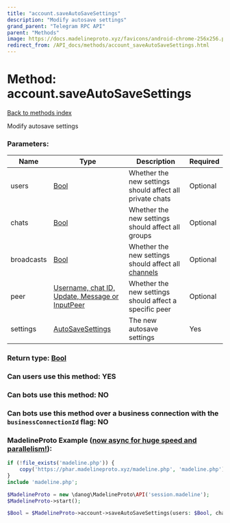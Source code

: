 ```yaml
---
title: "account.saveAutoSaveSettings"
description: "Modify autosave settings"
grand_parent: "Telegram RPC API"
parent: "Methods"
image: https://docs.madelineproto.xyz/favicons/android-chrome-256x256.png
redirect_from: /API_docs/methods/account_saveAutoSaveSettings.html
---
```

# Method: account.saveAutoSaveSettings
[Back to methods index](index.html)



Modify autosave settings

### Parameters:

| Name     |    Type       | Description | Required |
|----------|---------------|-------------|----------|
|users|[Bool](/API_docs/types/Bool.html) | Whether the new settings should affect all private chats | Optional|
|chats|[Bool](/API_docs/types/Bool.html) | Whether the new settings should affect all groups | Optional|
|broadcasts|[Bool](/API_docs/types/Bool.html) | Whether the new settings should affect all [channels](https://core.telegram.org/api/channel) | Optional|
|peer|[Username, chat ID, Update, Message or InputPeer](/API_docs/types/InputPeer.html) | Whether the new settings should affect a specific peer | Optional|
|settings|[AutoSaveSettings](/API_docs/types/AutoSaveSettings.html) | The new autosave settings | Yes|


### Return type: [Bool](/API_docs/types/Bool.html)

### Can users use this method: **YES**


### Can bots use this method: **NO**


### Can bots use this method over a business connection with the `businessConnectionId` flag: **NO**


### MadelineProto Example ([now async for huge speed and parallelism!](https://docs.madelineproto.xyz/docs/ASYNC.html)):


```php
if (!file_exists('madeline.php')) {
    copy('https://phar.madelineproto.xyz/madeline.php', 'madeline.php');
}
include 'madeline.php';

$MadelineProto = new \danog\MadelineProto\API('session.madeline');
$MadelineProto->start();

$Bool = $MadelineProto->account->saveAutoSaveSettings(users: $Bool, chats: $Bool, broadcasts: $Bool, peer: $InputPeer, settings: $AutoSaveSettings, );
```

